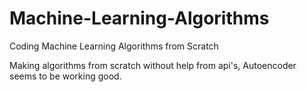 # Machine-Learning-Algorithms
Coding Machine Learning Algorithms from Scratch

Making algorithms from scratch without help from api's, Autoencoder seems to be working good.
